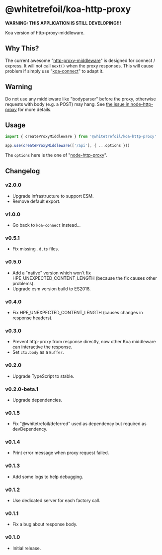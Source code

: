 @whitetrefoil/koa-http-proxy
============================

**WARNING: THIS APPLICATION IS STILL DEVELOPING!!!**

Koa version of http-proxy-middleware.

Why This?
---------

The current awesome "[http-proxy-middleware](https://github.com/chimurai/http-proxy-middleware)"
is designed for connect / express. It will not call `next()` when the proxy responses.
This will cause problem if simply use "[koa-connect](https://github.com/vkurchatkin/koa-connect)"
to adapt it.

Warning
-------

Do not use any middleware like "bodyparser" before the proxy, otherwise requests with body (e.g. a POST) may hang.
See [the issue in node-http-proxy](https://github.com/nodejitsu/node-http-proxy/issues/180) for more details.

Usage
-----

```typescript
import { createProxyMiddleware } from '@whitetrefoil/koa-http-proxy'

app.use(createProxyMiddleware(['/api'], { ...options }))
```

The `options` here is the one of "[node-http-proxy](https://github.com/nodejitsu/node-http-proxy#options)".

Changelog
---------

### v2.0.0

* Upgrade infrastructure to support ESM.
* Remove default export.

### v1.0.0

* Go back to `koa-connect` instead...

### v0.5.1

* Fix missing `.d.ts` files.

### v0.5.0

* Add a "native" version which won't fix HPE_UNEXPECTED_CONTENT_LENGTH (because the fix causes other problems).
* Upgrade esm version build to ES2018.

### v0.4.0

* Fix HPE_UNEXPECTED_CONTENT_LENGTH (causes changes in response headers).

### v0.3.0

* Prevent http-proxy from response directly, now other Koa middleware can interactive the response.
* Set `ctx.body` as a `Buffer`.

### v0.2.0

* Upgrade TypeScript to stable.

### v0.2.0-beta.1

* Upgrade dependencies.

### v0.1.5

* Fix "@whitetrefoil/deferred" used as dependency but required as devDependency.

### v0.1.4

* Print error message when proxy request failed.

### v0.1.3

* Add some logs to help debugging.

### v0.1.2

* Use dedicated server for each factory call.

### v0.1.1

* Fix a bug about response body.

### v0.1.0

* Initial release.
